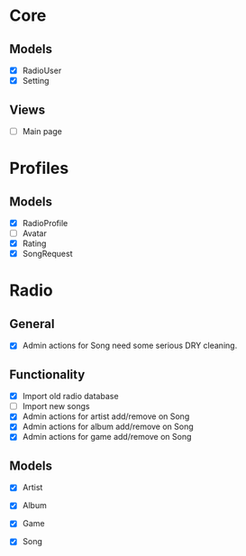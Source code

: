 # Core

## Models
- [x] RadioUser
- [x] Setting

## Views
- [ ] Main page

# Profiles

## Models
- [x] RadioProfile
- [ ] Avatar
- [x] Rating
- [x] SongRequest

# Radio

## General
- [x] Admin actions for Song need some serious DRY cleaning.

## Functionality
- [x] Import old radio database
- [ ] Import new songs
- [x] Admin actions for artist add/remove on Song
- [x] Admin actions for album add/remove on Song
- [x] Admin actions for game add/remove on Song

## Models
- [x] Artist
- [x] Album
- [x] Game
- [x] Song


